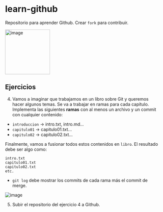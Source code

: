 # learn-github

Repositorio para aprender Github. Crear `fork` para contribuir.

<img width="146" alt="image" src="https://github.com/cesarlpb/learn-github/assets/164490009/1c66c81e-4a62-4f31-aa64-39c287afd0ce">


## Ejercicios

4. Vamos a imaginar que trabajamos en un libro sobre Git y queremos hacer algunos temas. Se va a trabajar en ramas para cada capítulo. Implementa las siguientes **ramas** con al menos un archivo y un commit con cualquier contenido:

  - `introduccion` -> intro.txt, intro.md...
  - `capitulo01` -> capitulo01.txt...
  - `capitulo02` -> capitulo02.txt...

Finalmente, vamos a fusionar todos estos contenidos en `libro`. El resultado debe ser algo como:

  ```
  intro.txt
  capitulo01.txt
  capitulo02.txt
  etc.
  ```

- `git log` debe mostrar los commits de cada rama más el commit de merge.

![image](https://github.com/Crissblck/learn-github-fork/assets/164347376/dc63c475-dc66-4979-88b3-12cc55aa354e)


5. Subir el repositorio del ejercicio 4 a Github.


